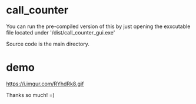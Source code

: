 ﻿# call_counter
You can run the pre-compiled version of this by just opening the exxcutable file located under '/dist/call_counter_gui.exe'

Source code is the main directory.

# demo
https://i.imgur.com/RYhdRk8.gif

Thanks so much! =)
